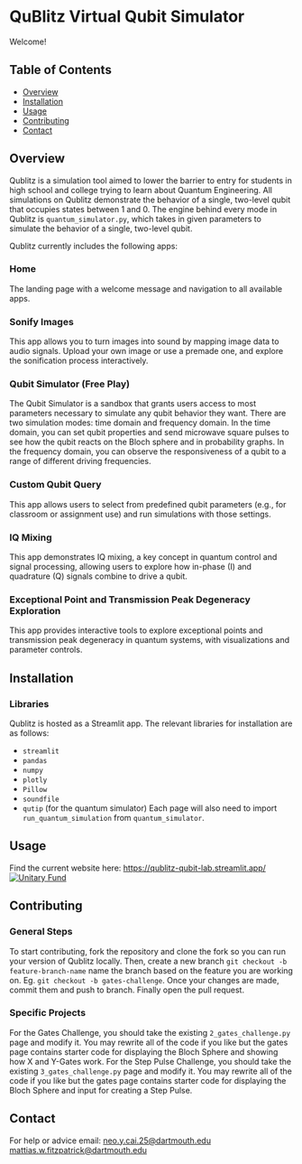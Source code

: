 # QuBlitz Virtual Qubit Simulator
Welcome! 
## Table of Contents
- [Overview](#overview)
- [Installation](#installation)
- [Usage](#usage)
- [Contributing](#contributing)
- [Contact](#contact)

## Overview
Qublitz is a simulation tool aimed to lower the barrier to entry for students in high school and college trying to learn about Quantum Engineering. All simulations on Qublitz demonstrate the behavior of a single, two-level qubit that occupies states between 1 and 0. The engine behind every mode in Qublitz is `quantum_simulator.py`, which takes in given parameters to simulate the behavior of a single, two-level qubit.

Qublitz currently includes the following apps:

### Home
The landing page with a welcome message and navigation to all available apps.

### Sonify Images
This app allows you to turn images into sound by mapping image data to audio signals. Upload your own image or use a premade one, and explore the sonification process interactively.

### Qubit Simulator (Free Play)
The Qubit Simulator is a sandbox that grants users access to most parameters necessary to simulate any qubit behavior they want. There are two simulation modes: time domain and frequency domain. In the time domain, you can set qubit properties and send microwave square pulses to see how the qubit reacts on the Bloch sphere and in probability graphs. In the frequency domain, you can observe the responsiveness of a qubit to a range of different driving frequencies.

### Custom Qubit Query
This app allows users to select from predefined qubit parameters (e.g., for classroom or assignment use) and run simulations with those settings.

### IQ Mixing
This app demonstrates IQ mixing, a key concept in quantum control and signal processing, allowing users to explore how in-phase (I) and quadrature (Q) signals combine to drive a qubit.

### Exceptional Point and Transmission Peak Degeneracy Exploration
This app provides interactive tools to explore exceptional points and transmission peak degeneracy in quantum systems, with visualizations and parameter controls.

## Installation 

### Libraries
Qublitz is hosted as a Streamlit app. The relevant libraries for installation are as follows:
- `streamlit`
- `pandas`
- `numpy`
- `plotly`
- `Pillow`
- `soundfile`
- `qutip` (for the quantum simulator)
Each page will also need to import `run_quantum_simulation` from `quantum_simulator`.

## Usage
Find the current website here:
https://qublitz-qubit-lab.streamlit.app/
[![Unitary Fund](https://img.shields.io/badge/Supported%20By-UNITARY%20FUND-brightgreen.svg?style=for-the-badge)](https://unitary.fund)

## Contributing 
### General Steps 
To start contributing, fork the repository and clone the fork so you can run your version of Qublitz locally. Then, create a new branch `git checkout -b feature-branch-name` name the branch based on the feature you are working on. Eg. `git checkout -b gates-challenge`. Once your changes are made, commit them and push to branch. Finally open the pull request. 
### Specific Projects 
For the Gates Challenge, you should take the existing `2_gates_challenge.py` page and modify it. You may rewrite all of the code if you like but the gates page contains starter code for displaying the Bloch Sphere and showing how X and Y-Gates work. 
For the Step Pulse Challenge, you should take the existing `3_gates_challenge.py` page and modify it.  You may rewrite all of the code if you like but the gates page contains starter code for displaying the Bloch Sphere and input for creating a Step Pulse. 

## Contact 
For help or advice email: 
neo.y.cai.25@dartmouth.edu 
mattias.w.fitzpatrick@dartmouth.edu

